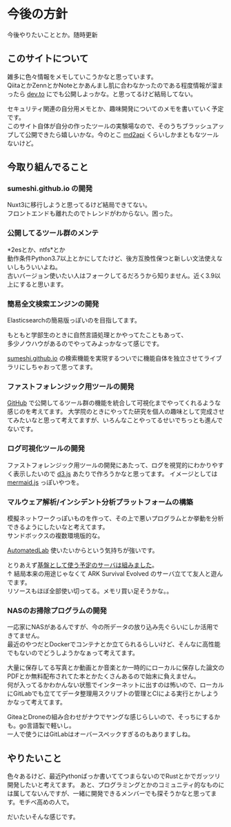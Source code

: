 # 今後の方針
今後やりたいこととか。随時更新

## このサイトについて
雑多に色々情報をメモしていこうかなと思っています。  
QiitaとかZennとかNoteとかあんまし肌に合わなかったのである程度情報が溜まったら [dev.to](https://dev.to/sumeshi) にでも公開しよっかな。と思ってるけど結局してない。

セキュリティ関連の自分用メモとか、趣味開発についてのメモを書いていく予定です。  
このサイト自体が自分の作ったツールの実験場なので、そのうちブラッシュアップして公開できたら嬉しいかな。今のとこ [md2api](https://sumeshi.github.io/posts/md2api) くらいしかまともなツールないけど。

## 今取り組んでること
### sumeshi.github.io の開発
Nuxt3に移行しようと思ってるけど結局できてない。  
フロントエンドも離れたのでトレンドがわからない。困った。

### 公開してるツール群のメンテ
\*2esとか、ntfs\*とか  
動作条件Python3.7以上とかにしてたけど、後方互換性保つと新しい文法使えないしもういいよね。  
古いバージョン使いたい人はフォークしてるだろうから知りません。近く3.9以上にすると思います。  

### 簡易全文検索エンジンの開発
Elasticsearchの簡易版っぽいのを目指してます。

もともと学部生のときに自然言語処理とかやってたこともあって、  
多少ノウハウがあるのでやってみよっかなって感じです。

[sumeshi.github.io](https://sumeshi.github.io) の検索機能を実現するついでに機能自体を独立させてライブラリにしちゃおって思ってます。

### ファストフォレンジック用ツールの開発
[GitHub](https://github.com/sumeshi) で公開してるツール群の機能を統合して可視化までやってくれるような感じのを考えてます。
大学院のときにやってた研究を個人の趣味として完成させてみたいなと思って考えてますが、いろんなことやってるせいでちっとも進んでないです。

### ログ可視化ツールの開発
ファストフォレンジック用ツールの開発にあたって、ログを視覚的にわかりやすく表示したいので [d3.js](https://d3js.org/) あたりで作ろうかなと思ってます。
イメージとしては [mermaid.js](https://mermaid-js.github.io/mermaid/#/) っぽいやつを。

### マルウェア解析/インシデント分析プラットフォームの構築
模擬ネットワークっぽいものを作って、その上で悪いプログラムとか挙動を分析できるようにしたいなと考えてます。  
サンドボックスの複数環境版的な。

[AutomatedLab](https://automatedlab.org/en/latest/) 使いたいからという気持ちが強いです。  

とりあえず[基盤として使う予定のサーバは組みました](https://sumeshi.github.io/posts/ideas/homebuilt-pc-2022-05)。  
↑ 結局本来の用途じゃなくて ARK Survival Evolved のサーバ立てて友人と遊んでます。  
リソースもほぼ全部使い切ってる。メモリ買い足そうかな。。

### NASのお掃除プログラムの開発
一応家にNASがあるんですが、今の所データの放り込み先ぐらいにしか活用できてません。  
最近のやつだとDockerでコンテナとか立てられるらしいけど、そんなに高性能でもないのでどうしようかなぁって考えてます。

大量に保存してる写真とか動画とか音楽とか一時的にローカルに保存した論文のPDFとか無料配布されてた本とかたくさんあるので始末に負えません。  
何が入ってるかわかんない状態でインターネットに出すのは怖いので、ローカルにGitLabでも立ててデータ整理用スクリプトの管理とCIによる実行とかしようかなって考えてます。  

GiteaとDroneの組み合わせがナウでヤングな感じらしいので、そっちにするかも。go言語製で軽いし。  
一人で使うにはGitLabはオーバースペックすぎるのもありますしね。

## やりたいこと
色々あるけど、最近Pythonばっか書いててつまらないのでRustとかでガッツリ開発したいと考えてます。
あと、プログラミングとかのコミュニティ的なものには属してないんですが、一緒に開発できるメンバーでも探そうかなと思ってます。モチベ高めの人で。

だいたいそんな感じです。
